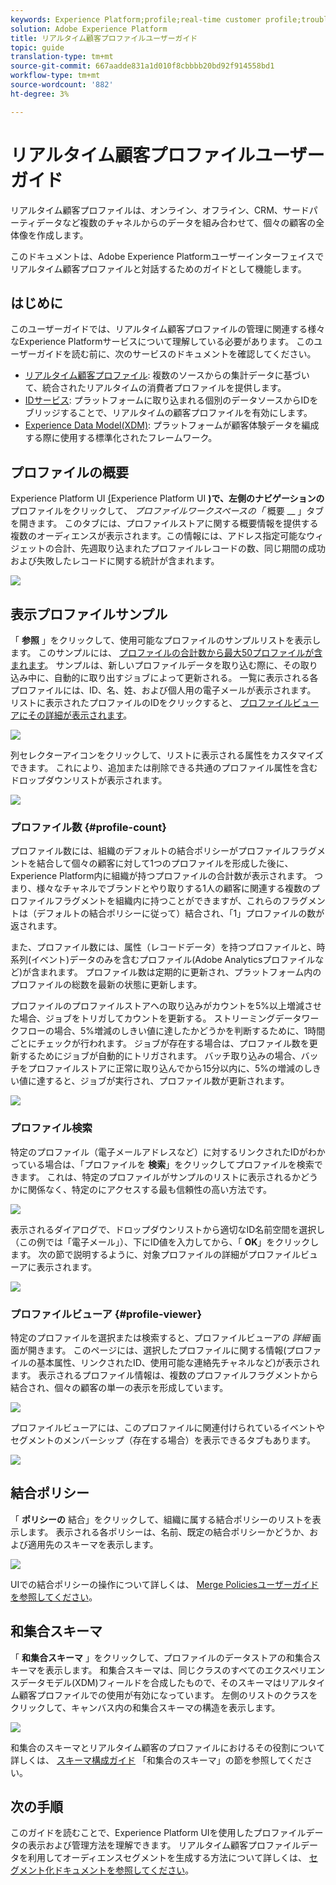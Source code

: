 ```yaml
---
keywords: Experience Platform;profile;real-time customer profile;troubleshooting;API
solution: Adobe Experience Platform
title: リアルタイム顧客プロファイルユーザーガイド
topic: guide
translation-type: tm+mt
source-git-commit: 667aadde831a1d010f8cbbbb20bd92f914558bd1
workflow-type: tm+mt
source-wordcount: '882'
ht-degree: 3%

---
```



# リアルタイム顧客プロファイルユーザーガイド

リアルタイム顧客プロファイルは、オンライン、オフライン、CRM、サードパーティデータなど複数のチャネルからのデータを組み合わせて、個々の顧客の全体像を作成します。

このドキュメントは、Adobe Experience Platformユーザーインターフェイスでリアルタイム顧客プロファイルと対話するためのガイドとして機能します。

## はじめに

このユーザーガイドでは、リアルタイム顧客プロファイルの管理に関連する様々なExperience Platformサービスについて理解している必要があります。 このユーザーガイドを読む前に、次のサービスのドキュメントを確認してください。

* [リアルタイム顧客プロファイル](../home.md): 複数のソースからの集計データに基づいて、統合されたリアルタイムの消費者プロファイルを提供します。
* [IDサービス](../../identity-service/home.md): プラットフォームに取り込まれる個別のデータソースからIDをブリッジすることで、リアルタイムの顧客プロファイルを有効にします。
* [Experience Data Model(XDM)](../../xdm/home.md): プラットフォームが顧客体験データを編成する際に使用する標準化されたフレームワーク。

## プロファイルの概要

Experience Platform UI [(](http://platform.adobe.com)Experience Platform UI **)で、左側のナビゲーションの** プロファイルをクリックして、 _プロファイルワークスペースの「_ 概要 __ 」タブを開きます。 このタブには、プロファイルストアに関する概要情報を提供する複数のオーディエンスが表示されます。この情報には、アドレス指定可能なウィジェットの合計、先週取り込まれたプロファイルレコードの数、同じ期間の成功および失敗したレコードに関する統計が含まれます。

![](../images/user-guide/profile-overview.png)

## 表示プロファイルサンプル

「 **参照** 」をクリックして、使用可能なプロファイルのサンプルリストを表示します。 このサンプルには、 [プロファイルの合計数から最大50プロファイルが含まれます](#profile-count)。 サンプルは、新しいプロファイルデータを取り込む際に、その取り込み中に、自動的に取り出すジョブによって更新される。 一覧に表示される各プロファイルには、ID、名、姓、および個人用の電子メールが表示されます。 リストに表示されたプロファイルのIDをクリックすると、 [プロファイルビューアにその詳細が表示されます](#profile-viewer)。

![](../images/user-guide/profile-samples.png)

列セレクターアイコンをクリックして、リストに表示される属性をカスタマイズできます。 これにより、追加または削除できる共通のプロファイル属性を含むドロップダウンリストが表示されます。

![](../images/user-guide/column-selector.png)

### プロファイル数 {#profile-count}

プロファイル数には、組織のデフォルトの結合ポリシーがプロファイルフラグメントを結合して個々の顧客に対して1つのプロファイルを形成した後に、Experience Platform内に組織が持つプロファイルの合計数が表示されます。 つまり、様々なチャネルでブランドとやり取りする1人の顧客に関連する複数のプロファイルフラグメントを組織内に持つことができますが、これらのフラグメントは（デフォルトの結合ポリシーに従って）結合され、「1」プロファイルの数が返されます。

また、プロファイル数には、属性（レコードデータ）を持つプロファイルと、時系列(イベント)データのみを含むプロファイル(Adobe Analyticsプロファイルなど)が含まれます。 プロファイル数は定期的に更新され、プラットフォーム内のプロファイルの総数を最新の状態に更新します。

プロファイルのプロファイルストアへの取り込みがカウントを5%以上増減させた場合、ジョブをトリガしてカウントを更新する。 ストリーミングデータワークフローの場合、5%増減のしきい値に達したかどうかを判断するために、1時間ごとにチェックが行われます。 ジョブが存在する場合は、プロファイル数を更新するためにジョブが自動的にトリガされます。 バッチ取り込みの場合、バッチをプロファイルストアに正常に取り込んでから15分以内に、5%の増減のしきい値に達すると、ジョブが実行され、プロファイル数が更新されます。

![](../images/user-guide/profile-count.png)

### プロファイル検索

特定のプロファイル（電子メールアドレスなど）に対するリンクされたIDがわかっている場合は、「プロファイルを **検索**」をクリックしてプロファイルを検索できます。 これは、特定のプロファイルがサンプルのリストに表示されるかどうかに関係なく、特定のにアクセスする最も信頼性の高い方法です。

![](../images/user-guide/find-a-profile.png)

表示されるダイアログで、ドロップダウンリストから適切なID名前空間を選択し（この例では「電子メール」）、下にID値を入力してから、「 **OK**」をクリックします。 次の節で説明するように、対象プロファイルの詳細がプロファイルビューアに表示されます。

![](../images/user-guide/find-a-profile-details.png)

### プロファイルビューア {#profile-viewer}

特定のプロファイルを選択または検索すると、プロファイルビューアの _詳細_ 画面が開きます。 このページには、選択したプロファイルに関する情報(プロファイルの基本属性、リンクされたID、使用可能な連絡先チャネルなど)が表示されます。 表示されるプロファイル情報は、複数のプロファイルフラグメントから結合され、個々の顧客の単一の表示を形成しています。

![](../images/user-guide/profile-viewer-detail.png)

プロファイルビューアには、このプロファイルに関連付けられているイベントやセグメントのメンバーシップ（存在する場合）を表示できるタブもあります。

![](../images/user-guide/profile-viewer-events-seg.png)

## 結合ポリシー

「 **ポリシーの** 結合」をクリックして、組織に属する結合ポリシーのリストを表示します。 表示される各ポリシーは、名前、既定の結合ポリシーかどうか、および適用先のスキーマを表示します。

![](../images/user-guide/profile-merge-policies.png)

UIでの結合ポリシーの操作について詳しくは、 [Merge Policiesユーザーガイドを参照してください](merge-policies.md)。

## 和集合スキーマ

「 **和集合スキーマ** 」をクリックして、プロファイルのデータストアの和集合スキーマを表示します。 和集合スキーマは、同じクラスのすべてのエクスペリエンスデータモデル(XDM)フィールドを合成したもので、そのスキーマはリアルタイム顧客プロファイルでの使用が有効になっています。 左側のリストのクラスをクリックして、キャンバス内の和集合スキーマの構造を表示します。

![](../images/user-guide/profile-union-schema.png)

和集合のスキーマとリアルタイム顧客のプロファイルにおけるその役割について詳しくは、 [スキーマ構成ガイド](../../xdm/schema/composition.md) 「和集合のスキーマ」の節を参照してください。

## 次の手順

このガイドを読むことで、Experience Platform UIを使用したプロファイルデータの表示および管理方法を理解できます。 リアルタイム顧客プロファイルデータを利用してオーディエンスセグメントを生成する方法について詳しくは、 [セグメント化ドキュメントを参照してください](../../segmentation/home.md)。